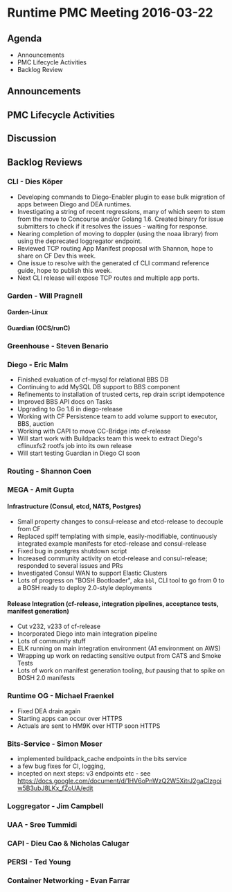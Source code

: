 # Runtime PMC Meeting 2016-03-22

## Agenda
* Announcements
* PMC Lifecycle Activities
* Backlog Review

## Announcements


## PMC Lifecycle Activities


## Discussion


## Backlog Reviews

### CLI - Dies Köper
- Developing commands to Diego-Enabler plugin to ease bulk migration of apps between Diego and DEA runtimes.
- Investigating a string of recent regressions, many of which seem to stem from the move to Concourse and/or Golang 1.6. Created binary for issue submitters to check if it resolves the issues - waiting for response.
- Nearing completion of moving to doppler (using the noaa library) from using the deprecated loggregator endpoint.
- Reviewed TCP routing App Manifest proposal with Shannon, hope to share on CF Dev this week.
- One issue to resolve with the generated cf CLI command reference guide, hope to publish this week.
- Next CLI release will expose TCP routes and multiple app ports.

### Garden - Will Pragnell

#### Garden-Linux

#### Guardian (OCS/runC)


### Greenhouse - Steven Benario


### Diego - Eric Malm

- Finished evaluation of cf-mysql for relational BBS DB
- Continuing to add MySQL DB support to BBS component
- Refinements to installation of trusted certs, rep drain script idempotence
- Improved BBS API docs on Tasks
- Upgrading to Go 1.6 in diego-release
- Working with CF Persistence team to add volume support to executor, BBS, auction
- Working with CAPI to move CC-Bridge into cf-release
- Will start work with Buildpacks team this week to extract Diego's cflinuxfs2 rootfs job into its own release
- Will start testing Guardian in Diego CI soon


### Routing - Shannon Coen


### MEGA - Amit Gupta

#### Infrastructure (Consul, etcd, NATS, Postgres)
* Small property changes to consul-release and etcd-release to decouple from CF
* Replaced spiff templating with simple, easily-modifiable, continuously integrated example manifests for etcd-release and consul-release
* Fixed bug in postgres shutdown script
* Increased community activity on etcd-release and consul-release; responded to several issues and PRs
* Investigated Consul WAN to support Elastic Clusters
* Lots of progress on "BOSH Bootloader", aka `bbl`, CLI tool to go from 0 to a BOSH ready to deploy 2.0-style deployments

#### Release Integration (cf-release, integration pipelines, acceptance tests, manifest generation)
* Cut v232, v233 of cf-release
* Incorporated Diego into main integration pipeline
* Lots of community stuff
* ELK running on main integration environment (A1 environment on AWS)
* Wrapping up work on redacting sensitive output from CATS and Smoke Tests
* Lots of work on manifest generation tooling, *but* pausing that to spike on BOSH 2.0 manifests

### Runtime OG - Michael Fraenkel
- Fixed DEA drain again
- Starting apps can occur over HTTPS
- Actuals are sent to HM9K over HTTP soon HTTPS

### Bits-Service - Simon Moser
- implemented buildpack_cache endpoints in the bits service
- a few bug fixes for CI, logging, 
- incepted on next steps: v3 endpoints etc - see https://docs.google.com/document/d/1HV6oPnWzQ2W5XitrJ2gaClzgoiw5B3ubJ8LKx_fZoUA/edit

### Loggregator - Jim Campbell


### UAA - Sree Tummidi


### CAPI - Dieu Cao & Nicholas Calugar


### PERSI - Ted Young


### Container Networking - Evan Farrar

